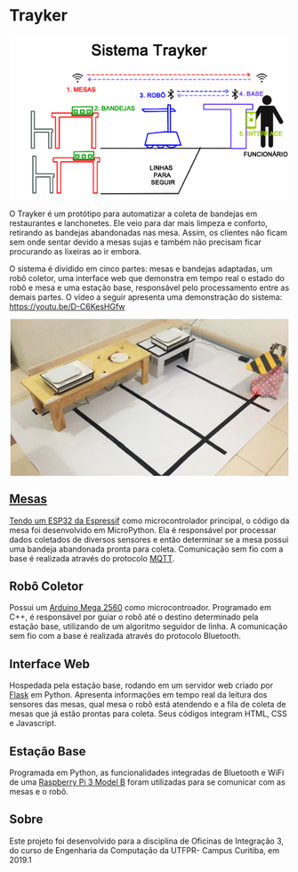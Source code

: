 # **Trayker**

<p align="center">
<img src="/imagens/trayker_simple.png" alt="Visão Geral" width="500" align="middle">
</p>

O Trayker é um protótipo para automatizar a coleta de bandejas em restaurantes e lanchonetes. Ele veio para dar mais limpeza e conforto, retirando as bandejas abandonadas nas mesa. Assim, os clientes não ficam sem onde sentar devido a mesas sujas e também não precisam ficar procurando as lixeiras ao ir embora.

O sistema é dividido em cinco partes: mesas e bandejas adaptadas, um robô coletor, uma interface web que demonstra em tempo real o estado do robô e mesa e uma estação base, responsável pelo processamento entre as demais partes. O vídeo a seguir apresenta uma demonstração do sistema: https://youtu.be/D-C6KesHGfw

<p align="center">
<a href="https://youtu.be/D-C6KesHGfw" target="_blank"><img src="/imagens/logo.jpg" alt="Visão Geral" width="500" align="middle">
</p>

## **Mesas**

Tendo um [ESP32 da Espressif](https://www.espressif.com/en/products/hardware/esp32/resources) como microcontrolador principal, o código da mesa foi desenvolvido em MicroPython. Ela é responsável por processar dados coletados de diversos sensores e então determinar se a mesa possui uma bandeja abandonada pronta para coleta. Comunicação sem fio com a base é realizada através do protocolo [MQTT](https://mqtt.org/).

## **Robô Coletor**

Possui um [Arduino Mega 2560](https://store.arduino.cc/usa/mega-2560-r3) como microcontroador. Programado em C++, é responsável por guiar o robô até o destino determinado pela estação base, utilizando de um algoritmo seguidor de linha. A comunicação sem fio com a base é realizada através do protocolo Bluetooth.

## **Interface Web**

Hospedada pela estação base, rodando em um servidor web criado por [Flask](http://flask.pocoo.org/) em Python. Apresenta informações em tempo real da leitura dos sensores das mesas, qual mesa o robô está atendendo e a fila de coleta de mesas que já estão prontas para coleta. Seus códigos integram HTML, CSS e Javascript.

## **Estação Base**

Programada em Python, as funcionalidades integradas de Bluetooth e WiFi de uma [Raspberry Pi 3 Model B](https://www.raspberrypi.org/products/raspberry-pi-3-model-b/) foram utilizadas para se comunicar com as mesas e o robô.


## **Sobre**
Este projeto foi desenvolvido para a disciplina de Oficinas de Integração 3, do curso de Engenharia da Computação da UTFPR- Campus Curitiba, em 2019.1

